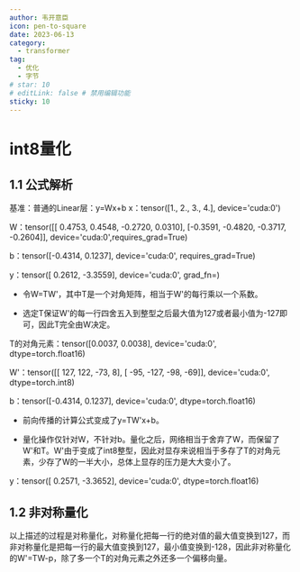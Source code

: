 ```yaml
---
author: 韦开意臣
icon: pen-to-square
date: 2023-06-13
category:
  - transformer
tag:
  - 优化
  - 字节
# star: 10
# editLink: false # 禁用编辑功能
sticky: 10
---
```


# int8量化
## 1.1 公式解析
基准：普通的Linear层：y=Wx+b
x：tensor([1., 2., 3., 4.], device='cuda:0')

W：tensor([[ 0.4753,  0.4548, -0.2720,  0.0310],
                   [-0.3591, -0.4820, -0.3717, -0.2604]], device='cuda:0',requires_grad=True)
                   
b：tensor([-0.4314,  0.1237], device='cuda:0', requires_grad=True)

y：tensor([ 0.2612, -3.3559], device='cuda:0', grad_fn=<AddBackward0>)

* 令W=TW'，其中T是一个对角矩阵，相当于W'的每行乘以一个系数。

* 选定T保证W'的每一行四舍五入到整型之后最大值为127或者最小值为-127即可，因此T完全由W决定。

T的对角元素：tensor([0.0037, 0.0038], device='cuda:0', dtype=torch.float16)
  
W'：tensor([[ 127,  122,  -73,    8],
                    [ -95, -127,  -98,  -69]], device='cuda:0', dtype=torch.int8)
  
b：tensor([-0.4314,  0.1237], device='cuda:0', dtype=torch.float16)

* 前向传播的计算公式变成了y=TW'x+b。

* 量化操作仅针对W，不针对b。量化之后，网络相当于舍弃了W，而保留了W'和T。W'由于变成了int8整型，因此对显存来说相当于多存了T的对角元素，少存了W的一半大小，总体上显存的压力是大大变小了。
  
y：tensor([ 0.2571, -3.3652], device='cuda:0', dtype=torch.float16)

## 1.2 非对称量化
以上描述的过程是对称量化，对称量化把每一行的绝对值的最大值变换到127，而非对称量化是把每一行的最大值变换到127，最小值变换到-128，因此非对称量化的W'=TW-p，除了多一个T的对角元素之外还多一个偏移向量。
